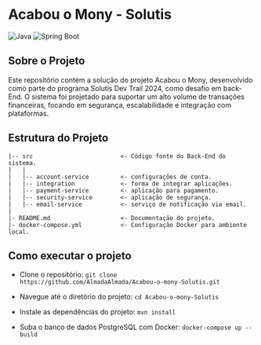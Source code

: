 # Acabou o Mony - Solutis

![Java](https://img.shields.io/badge/Java-21-orange)
![Spring Boot](https://img.shields.io/badge/Spring%20Boot-3.3.3-green)

## Sobre o Projeto

Este repositório contém a solução do projeto Acabou o Mony, desenvolvido como parte do programa Solutis Dev Trail 2024,
como desafio em back-End. O sistema foi projetado para suportar um alto volume de transações financeiras, focando em segurança,
escalabilidade e integração com plataformas.

## Estrutura do Projeto
```
|-- src                         <- Código fonte do Back-End do sistema.
|   |
|   |-- account-service         <- configurações de conta.
|   |-- integration             <- forma de integrar aplicações.
|   |-- payment-service         <- aplicação para pagamento.
|   |-- security-service        <- aplicação de segurança.
|   |-- email-service           <- serviço de notificação via email.
|
|- README.md                    <- Documentação do projeto.
|- docker-compose.yml           <- Configuração Docker para ambiente local.
```

## Como executar o projeto

- Clone o repositório: ```git clone https://github.com/AlmadaAlmada/Acabou-o-mony-Solutis.git```

- Navegue até o diretório do projeto: ```cd Acabou-o-mony-Solutis```

- Instale as dependências do projeto: ```mvn install```

- Suba o banco de dados PostgreSQL com Docker: ```docker-compose up --build```









